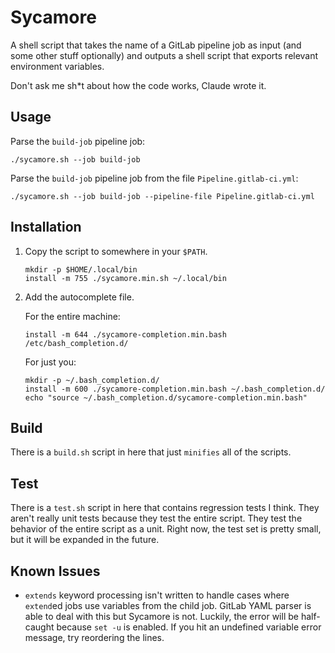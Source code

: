 # Sycamore

A shell script that takes the name of a GitLab pipeline job as input (and some
other stuff optionally) and outputs a shell script that exports relevant
environment variables.

Don't ask me sh*t about how the code works, Claude wrote it.

## Usage

Parse the `build-job` pipeline job:

    ./sycamore.sh --job build-job

Parse the `build-job` pipeline job from the file
`Pipeline.gitlab-ci.yml`:

    ./sycamore.sh --job build-job --pipeline-file Pipeline.gitlab-ci.yml

## Installation

1. Copy the script to somewhere in your `$PATH`.

       mkdir -p $HOME/.local/bin
       install -m 755 ./sycamore.min.sh ~/.local/bin

1. Add the autocomplete file.
   
    For the entire machine:
   
       install -m 644 ./sycamore-completion.min.bash /etc/bash_completion.d/
   
    For just you:
   
       mkdir -p ~/.bash_completion.d/
       install -m 600 ./sycamore-completion.min.bash ~/.bash_completion.d/
       echo "source ~/.bash_completion.d/sycamore-completion.min.bash"   

## Build

There is a `build.sh` script in here that just `minifies` all of the 
scripts.

## Test

There is a `test.sh` script in here that contains regression tests I think. They
aren't really unit tests because they test the entire script. They test the 
behavior of the entire script as a unit. Right now, the test set is pretty 
small, but it will be expanded in the future.

## Known Issues

- `extends` keyword processing isn't written to handle cases where `extend`ed 
jobs use variables from the child job. GitLab YAML parser is able to deal with
this but Sycamore is not. Luckily, the error will be half-caught because 
`set -u` is enabled. If you hit an undefined variable error message, try 
reordering the lines.
